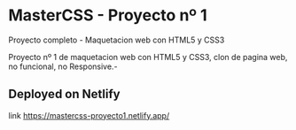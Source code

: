 # MasterCSS - Proyecto nº 1
Proyecto completo - Maquetacion web con HTML5 y CSS3

Proyecto nº 1 de maquetacion web con HTML5 y CSS3, clon de pagina web, no funcional, no Responsive.-

## Deployed on Netlify
link https://mastercss-proyecto1.netlify.app/
